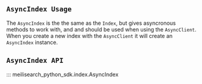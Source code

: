 ## `AsyncIndex Usage`

The `AsyncIndex` is the the same as the `Index`, but gives asyncronous methods to work with, and
and should be used when using the `AsyncClient`. When you create a new index with the `AsyncClient`
it will create an `AsyncIndex` instance.

## `AsyncIndex API`

::: meilisearch_python_sdk.index.AsyncIndex
